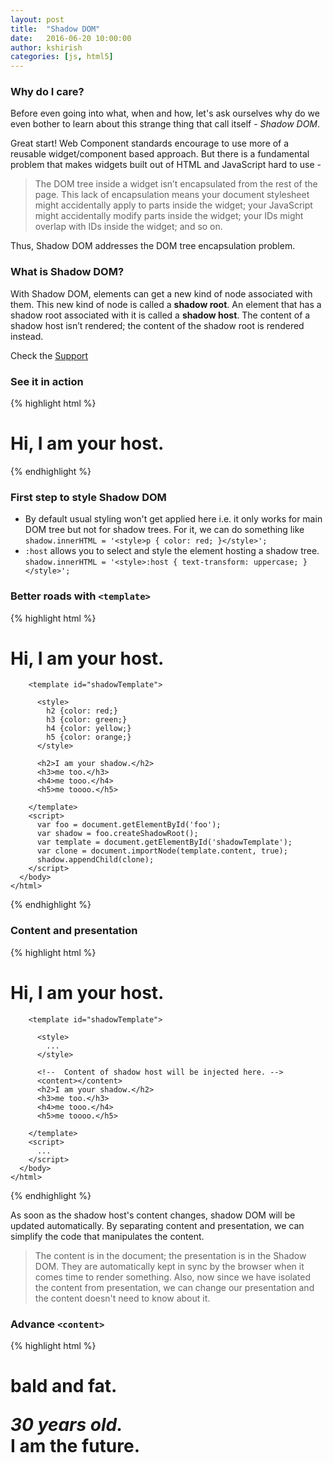 ```yaml
---
layout: post
title:  "Shadow DOM"
date:   2016-06-20 10:00:00
author: kshirish
categories: [js, html5]
---
```


### Why do I care?
Before even going into what, when and how, let's ask ourselves why do we even bother to learn about this strange thing that call itself - *Shadow DOM*. 

Great start! Web Component standards encourage to use more of a reusable widget/component based approach. But there is a fundamental problem that makes widgets built out of HTML and JavaScript hard to use - 

> The DOM tree inside a widget isn’t encapsulated from the rest of the page. This lack of encapsulation means your document stylesheet might accidentally apply to parts inside the widget; your JavaScript might accidentally modify parts inside the widget; your IDs might overlap with IDs inside the widget; and so on.

Thus, Shadow DOM addresses the DOM tree encapsulation problem.

### What is Shadow DOM?
With Shadow DOM, elements can get a new kind of node associated with them. This new kind of node is called a **shadow root**. An element that has a shadow root associated with it is called a **shadow host**. The content of a shadow host isn’t rendered; the content of the shadow root is rendered instead.

Check the [Support](http://caniuse.com/#search=shadow%20dom)

### See it in action
{% highlight html %}
    <html>
      <body>
        <h1 id="foo">Hi, I am your host.</h1>
        <script>
          // create shadow DOM on the <h1> element above
          var foo = document.getElementById('foo');
          var shadow = foo.createShadowRoot();
          shadow.innerHTML = '<p>Hi, I am your shadow.</p>';
          console.log(foo.textContent); // Hi, I am your host.
        </script>
      </body>
    </html>
{% endhighlight %}

### First step to style Shadow DOM
* By default usual styling won't get applied here i.e. it only works for main DOM tree but not for shadow trees. For it, we can do something like
  `shadow.innerHTML = '<style>p { color: red; }</style>';`
* `:host` allows you to select and style the element hosting a shadow tree.
  `shadow.innerHTML = '<style>:host { text-transform: uppercase; }</style>';`

### Better roads with `<template>`
{% highlight html %}
    <html>
      <body>
        <h1 id="foo">Hi, I am your host.</h1>

        <template id="shadowTemplate">

          <style>
            h2 {color: red;}
            h3 {color: green;}
            h4 {color: yellow;}
            h5 {color: orange;}    
          </style>

          <h2>I am your shadow.</h2>
          <h3>me too.</h3>
          <h4>me tooo.</h4>
          <h5>me toooo.</h5>  

        </template>
        <script>
          var foo = document.getElementById('foo');
          var shadow = foo.createShadowRoot();
          var template = document.getElementById('shadowTemplate');
          var clone = document.importNode(template.content, true);
          shadow.appendChild(clone);
        </script>
      </body>
    </html>
{% endhighlight %}

### Content and presentation

{% highlight html %}
    <html>
      <body>
        <h1 id="foo">Hi, I am your host.</h1>

        <template id="shadowTemplate">

          <style>
            ...
          </style>

          <!--  Content of shadow host will be injected here. -->
          <content></content>
          <h2>I am your shadow.</h2>
          <h3>me too.</h3>
          <h4>me tooo.</h4>
          <h5>me toooo.</h5>  

        </template>
        <script>
          ... 
        </script>
      </body>
    </html>
{% endhighlight %}

As soon as the shadow host's content changes, shadow DOM will be updated automatically. By separating content and presentation, we can simplify the code that manipulates the content.

>  The content is in the document; the presentation is in the Shadow DOM. They are automatically kept in sync by the browser when it comes time to render something. Also, now since we have isolated the content from presentation, we can change our presentation and the content doesn't need to know about it. 

### Advance `<content>`
{% highlight html %}
    <h1 id="foo">
        <p>bald and fat.</p>
        <i>30 years old.</i>
        <div class="warning">I am the future.</div>    
    </h1>
    <template id="shadowTemplate">

    <style>
        h2 {color: red;}
        h3 {color: green;}
        h4 {color: yellow;}
        h5 {color: orange;}    
    </style>

      <div style="color: red;">
        <content select=".warning"></content>
      </div>

      <div style="color: blue;">
        <content select="i"></content>
      </div>

      <div style="color: yellow;">
        <content select="p"></content>
      </div>


    <h3>me too.</h3>
    <h4>me tooo.</h4>
    <h5>me toooo.</h5>    
    </template>
{% endhighlight %}

* `select` can only select elements which are immediate children of the host node. That is, you cannot select descendants (e.g. `select="table tr"`).
* Content once `select`ed, cannot be `select`ed again.

### Styling host
{% highlight html %}
  <style>
    :host(.different) { 
      /* Applies if the host has a class 'different'. */
    }

    :host(.different:host) { 
      /* Same as above. */
    }

    :host(div) {  {
      /* Applies if the host element is a <div>. */
    }
  </style>
{% endhighlight %}

### Piercing through the shadow DOM's boundary
{% highlight html %}
  <style>
    #foo::shadow span {
      color: red;
    }
  </style>

  <div id="foo">
    <span>Light DOM</span>
  </div>

  <script>
    var foo = document.querySelector('#foo');
    var root = foo.createShadowRoot();
    root.innerHTML = '<span>Shadow DOM</span><content></content>';
  </script>
{% endhighlight %}

### The ruthless /deep/
> Completely ignores all shadow boundaries and crosses into any number of shadow trees. 

The `/deep/` combinator is particularly useful in the world of Custom Elements where it's common to have multiple levels of Shadow DOM. Prime examples are nesting a bunch of custom elements (each hosting their own shadow tree) or creating an element that inherits from another using `<shadow>`.

{% highlight html %}
  <style>
    /* select all <x-panel> elements that are descendants of <x-tabs>, anywhere in the tree */
    x-tabs /deep/ x-panel {
      ...
    }

    /* style all elements that have the class .library-theme, ignoring all shadow trees */
    body /deep/ .library-theme {
      ...
    }
  </style>
{% endhighlight %}

### Shadow DOM traversal
{% highlight javascript %}
  document.querySelector('x-tabs::shadow x-panel::shadow #foo');
{% endhighlight %}

### Does all of this apply on native elements too?
> Native HTML controls are a challenge to style. With `::shadow` and `/deep/`, any element in the web platform that uses Shadow DOM can be styled.

{% highlight html %}
  <style>
    video /deep/ input[type="range"] {
      background: hotpink;
    }
  </style>
{% endhighlight %}

### ::content pseudo element
{% highlight html %}
  <div id="foo">
    <section>
      <div>I'm not underlined</div>
      <p>I'm underlined in Shadow DOM!</p>
    </section>
  </div>

  <script>
    var foo = document.querySelector('#foo');
    var root = foo.createShadowRoot();
    root.innerHTML = `
      <style>
        ::content section p {
          text-decoration: underline;
        }
      </style>
      <h3>Shadow DOM</h3>
      <content select="section"></content>`;
  </script>
{% endhighlight %}

### User states (:hover, :focus, :active, etc.)
{% highlight html %}
  <style>
    :host {
      ...
    }
    :host(:hover) {
      ...
    }
    :host(:active) {
      ...
    }
  </style>
{% endhighlight %}

### Theming
> The `:host-context(<selector>)` pseudo class matches the host element if it or any of its ancestors matches `<selector>`

{% highlight html %}
  <body class="different">
    <x-foo></x-foo>
  </body>

  :host-context(.different) {
    color: red;
  }
{% endhighlight %}

### Multiple Shadow DOMs
* Obviously later one will replace previous one.
  {% highlight html %}
    <div id="foo">I am your host.</div>
    <script>
        var foo = document.getElementById('foo');
        var root1 = foo.createShadowRoot();
        var root2 = foo.createShadowRoot();
        root1.innerHTML = '<div>Root 1</div>';
        root2.innerHTML = '<div>Root 2</div>';
    </script>
{% endhighlight %}

* **Shadow insertion points** (`<shadow>`) are similar to normal insertion points (`<content>`) in that they're placeholders. However, instead of being placeholders for a host's content, they're hosts for other shadow trees.
{% highlight html %}
    <div id="foo">I am your host.</div>
    <script>
        var foo = document.getElementById('foo');
        var root1 = container.createShadowRoot();
        var root2 = container.createShadowRoot();
        root1.innerHTML = '<div>Root 1</div><content></content>';
        root2.innerHTML = '<div>Root 2</div><shadow></shadow>';
    </script>
{% endhighlight %}

* Reference to previous tree `root2.olderShadowRoot === root1;   //true`
* Obtaining a shadow root
{% highlight html %}
    var root = host.createShadowRoot();
    host.shadowRoot === root; // true
{% endhighlight %}

### References
- [Mozilla](https://developer.mozilla.org/en-US/docs/Web/JavaScript)
- [HTML5Rocks](http://www.html5rocks.com/)